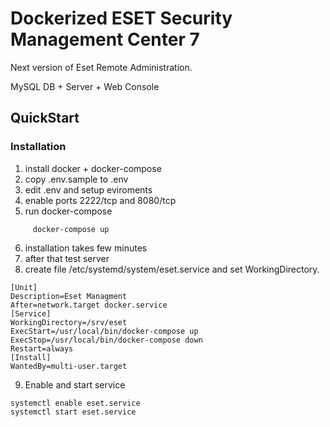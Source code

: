 # Dockerized ESET Security Management Center 7 

Next version of Eset Remote Administration.

MySQL DB + Server + Web Console

## QuickStart

### Installation

  1. install docker + docker-compose
  2. copy .env.sample to .env
  3. edit .env and setup eviroments
  4. enable ports 2222/tcp and 8080/tcp
  5. run docker-compose
```
     docker-compose up
```
  6. installation takes few minutes
  7. after that test server 
  8. create file /etc/systemd/system/eset.service and set WorkingDirectory. 
```
[Unit]
Description=Eset Managment 
After=network.target docker.service
[Service]
WorkingDirectory=/srv/eset
ExecStart=/usr/local/bin/docker-compose up
ExecStop=/usr/local/bin/docker-compose down
Restart=always
[Install]
WantedBy=multi-user.target
```
  9. Enable and start service 
```
systemctl enable eset.service 
systemctl start eset.service
```

